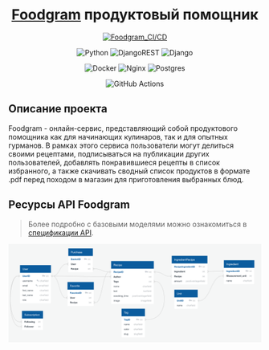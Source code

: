 <div align=center>
  
  # [Foodgram](https://foodgram.servehttp.com/) продуктовый помощник
  
  [![Foodgram_CI/CD](https://github.com/dkushlevich/foodgram-project-react/workflows/Foodgram_CI/CD/badge.svg)](https://github.com/dkushlevich/kittygram_final/workflows/CICD-Kittygram/badge.svg)
  
  ![Python](https://img.shields.io/badge/python-3670A0?style=for-the-badge&logo=python&logoColor=ffdd54)
  ![DjangoREST](https://img.shields.io/badge/DJANGO-REST-ff1709?style=for-the-badge&logo=django&logoColor=white&color=ff1709&labelColor=gray)
  ![Django](https://img.shields.io/badge/django-%23092E20.svg?style=for-the-badge&logo=django&logoColor=white)

  ![Docker](https://img.shields.io/badge/docker-%230db7ed.svg?style=for-the-badge&logo=docker&logoColor=white)
  ![Nginx](https://img.shields.io/badge/nginx-%23009639.svg?style=for-the-badge&logo=nginx&logoColor=white)
  ![Postgres](https://img.shields.io/badge/postgres-%23316192.svg?style=for-the-badge&logo=postgresql&logoColor=white)
  
  ![GitHub Actions](https://img.shields.io/badge/github%20actions-%232671E5.svg?style=for-the-badge&logo=githubactions&logoColor=white)


</div>

## Описание проекта


Foodgram - онлайн-сервис, представляющий собой продуктового помощника как для начинающих кулинаров, так и для опытных гурманов. В рамках этого сервиса пользователи могут делиться своими рецептами, подписываться на публикации других пользователей, добавлять понравившиеся рецепты в список избранного, а также скачивать сводный список продуктов в формате .pdf перед походом в магазин для приготовления выбранных блюд.

## Ресурсы API Foodgram

> Более подробно с базовыми моделями можно ознакомиться в [спецификации API](https://foodgram.servehttp.com/redoc/).

![Image](https://github.com/dkushlevich/Dkushlevich/blob/main/images/Foodgram_ER.png?raw=true)

